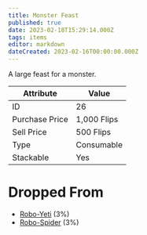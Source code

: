 ```yaml
---
title: Monster Feast
published: true
date: 2023-02-18T15:29:14.000Z
tags: items
editor: markdown
dateCreated: 2023-02-16T00:00:00.000Z
---
```


A large feast for a monster.

|Attribute|Value|
|-|-|
|ID|26|
|Purchase Price|1,000 Flips|
|Sell Price|500 Flips|
|Type|Consumable|
|Stackable|Yes|


# Dropped From
 * [Robo-Yeti](/monsters/robo-yeti.md) (3%)
 * [Robo-Spider](/monsters/robo-spider.md) (3%)
